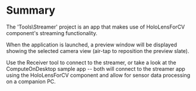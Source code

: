 
# Summary

The 'Tools\Streamer' project is an app that makes use of HoloLensForCV component's streaming functionality.

When the application is launched, a preview window will be displayed showing the selected camera view (air-tap to reposition the preview slate).

Use the Receiver tool to connect to the streamer, or take a look at the ComputeOnDesktop sample app -- both will connect to the streamer app using the HoloLensForCV component and allow for sensor data processing on a companion PC.
